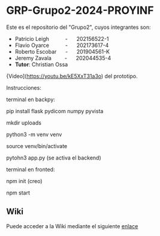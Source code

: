# GRP-Grupo2-2024-PROYINF

Este es el repositorio del "Grupo2", cuyos integrantes son:


* Patricio Leigh   &nbsp;&nbsp;&nbsp;&nbsp; &nbsp;&nbsp;&nbsp;&nbsp; - &nbsp;&nbsp;&nbsp;&nbsp; 202156522-1
* Flavio Oyarce    &nbsp;&nbsp;&nbsp;&nbsp; &nbsp;&nbsp;&nbsp;&nbsp; - &nbsp;&nbsp;&nbsp;&nbsp; 202173617-4
* Roberto Escobar  &nbsp;&nbsp;&nbsp;&nbsp;                          - &nbsp;&nbsp;&nbsp;&nbsp; 201904561-K
* Jeremy Zavala &nbsp;&nbsp;&nbsp;&nbsp; &nbsp;&nbsp;          - &nbsp;&nbsp;&nbsp;&nbsp; 202044535-4
* **Tutor**: Christian Ossa

{Video](https://youtu.be/kE5XxT31a3o) del prototipo.


Instrucciones:

terminal en backpy:

pip install flask pydicom numpy pyvista

mkdir uploads

python3 -m venv venv

source venv/bin/activate

pytohn3 app.py        (se activa el backend)



terminal en fronted:

npm init (creo)

npm start



## Wiki

Puede acceder a la Wiki mediante el siguiente [enlace](https://github.com/patoleigh/GRP-Grupo2-2024-PROYINF/wiki)
